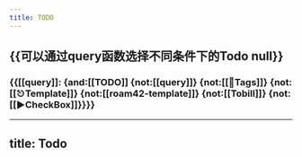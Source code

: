 ```yaml
---
title: TODO
---
```


## {{可以通过query函数选择不同条件下的Todo null}}
### {{[[query]]: {and:[[TODO]] {not:[[query]]} {not:[[📌Tags]]} {not:[[⎋Template]]} {not:[[roam42-template]]} {not:[[Tobill]]} {not:[[▶CheckBox]]}}}}

---
title: Todo
---

## 
